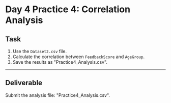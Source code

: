 # Day 4 Practice 4: Correlation Analysis

## Task
1. Use the `Dataset2.csv` file.
2. Calculate the correlation between `FeedbackScore` and `AgeGroup`.
3. Save the results as "Practice4_Analysis.csv".

---

## Deliverable
Submit the analysis file: "Practice4_Analysis.csv".